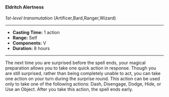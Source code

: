 #### Eldritch Alertness
*1st-level transmutation* (Artificer,Bard,Ranger,Wizard)
___
- **Casting Time:** 1 action
- **Range:** Self
- **Components:** V
- **Duration:** 8 hours
---
The next time you are surprised before the spell
ends, your magical preparation allows you to take
one quick action in response. Though you are still
surprised, rather than being completely unable to
act, you can take one action on your turn during the
surprise round. This action can be used only to take
one of the following actions: Dash, Disengage,
Dodge, Hide, or Use an Object. After you take this
action, the spell ends early.
